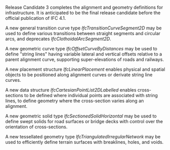 Release Candidate 3 completes the alignment and geometry definitions for infrastructure. It is anticipated to be the final release candidate before the official publication of IFC 4.1.

A new general transition curve type _IfcTransitionCurveSegment2D_ may be used to define various transitions between straight segments and circular arcs, and deprecates _IfcClothoidalArcSegment2D_.

A new geometric curve type _IfcOffsetCurveByDistances_ may be used to define "string lines" having variable lateral and vertical offsets relative to a parent alignment curve, supporting super-elevations of roads and railways.

A new placement structure _IfcLinearPlacement_ enables physical and spatial objects to be positioned along alignment curves or derivate string line curves.

A new data structure _IfcCartesianPointList2DLabelled_ enables cross-sections to be defined where individual points are associated with string lines, to define geometry where the cross-section varies along an alignment.

A new geometric solid type _IfcSectionedSolidHorizontal_ may be used to define swept solids for road surfaces or bridge decks with control over the orientation of cross-sections.

A new tessellated geometry type _IfcTriangulatedIrregularNetwork_ may be used to efficiently define terrain surfaces with breaklines, holes, and voids.